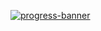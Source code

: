 [![progress-banner](https://backend.codecrafters.io/progress/shell/54c0efba-469f-4578-a6a7-88f02ae77790)](https://app.codecrafters.io/users/codecrafters-bot?r=2qF)
